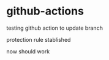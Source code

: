 # github-actions

testing github action to update branch

protection rule stablished

now should work
